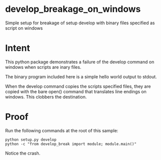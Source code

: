 develop_breakage_on_windows
===========================

Simple setup for breakage of setup develop with binary files specified as script on windows

Intent
======

This python package demonstrates a failure of the develop command on windows when scripts are inary files.

The binary program included here is a simple hello world output to stdout.

When the develop command copies the scripts specified files, they are copied with the bare open() command that translates line endings on windows. This clobbers the destination.

Proof
=====

Run the following commands at the root of this sample:

    python setup.py develop
    python -c "from develop_break import module; module.main()"

Notice the crash. 
